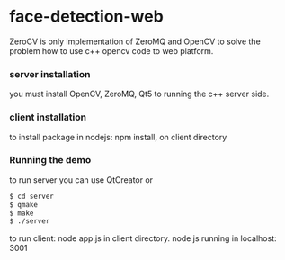 # face-detection-web

ZeroCV is only implementation of ZeroMQ and OpenCV to solve the problem how to use c++ opencv code to web platform.

### server installation

you must install OpenCV, ZeroMQ, Qt5 to running the c++ server side.

### client installation

to install package in nodejs: npm install, on client directory

### Running the demo

to run server you can use QtCreator or

```sh
$ cd server
$ qmake
$ make
$ ./server
```


to run client: node app.js in client directory. node js running in localhost: 3001
